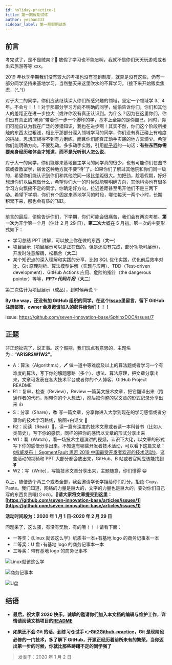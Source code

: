```yaml
---
id: holiday-practice-1
title: 第一期假期试炼
author: yeshan333
sidebar_label: 第一期假期试炼
---
```


## 前言

考完试了，是不是贼爽？🙂 放假了学习也不能忘啊，我就不信你们天天玩游戏或者出去旅游等等 xxx。

2019 年秋季学期我们没有较大的考核也没有签到制度，就算是没有这些，仍有一部分同学坚持来基地学习，当然整天来这里吹水的不算学习。（接下来开始贩卖焦虑，(_^\_^_)）

对于大二的同学，你们应该继续深入你们所感兴趣的领域，坚定一个领域学 3、4 年。不会亏！！！对于那部分学习方向不明确的同学，偷偷告诉你们，你们和其他人的差距正在进一步拉大（或许你没有真正认识到。为什么？因为在这里你们，你们没有真正的“老师”带着你一步一个脚印的学，基本上全靠的是你自己。同时，你们可能自认为我在广泛的涉猎知识，我也在进步啊！其实不然，你们这个阶段所接触的东西太过粗浅，相比于那部分深入领域学习的同学，你们没有真正碰上有难度的挑战，思想压根得不到有力磨练，而且你们能真正动手实践的地方真滴少。希望你们能明确方向，不要乱动。多多动手实践，引用[耗子叔](https://coolshell.cn/articles/4990.html)的一句话：**有些东西你需要亲身经历和体会才知道，而不是光听别人怎么说**。

对于大一的同学，你们能够来基地自主学习的同学真的很少，也有可能你们在图书馆或者教室学，宿舍这种地方就不要“待”了。如果你们了解过其他院和你们同一级的，希望你们能认识到你们和其他院同一级比差距很大。加把劲，趁着假期，好好想想你们以后想做什么，希望你们大一的时候就能够明确方向，其他科协也有很多学习方向飘摇不定的同学，你确定好方向，拉近差距甚至甩开他们不是三两下 😱。希望下学期，你们有个固定来基地学习的时段，哪怕每天一两个小时，长期积累下来，那也会有质的飞跃。

---

前言的最后，偷偷告诉你们，下学期，你们可能会很痛苦，我们会有两次考核。**第一次**为开学第一个月（估计 2 月 29 日），**第二次**大概在 5 月初。第一次的主要形式如下：

- 学习总结 PPT 讲解，可以放上你在做的东西（**大一**）
- 项目展示（项目展示可以是正在做的，但是还没有完成，部分功能可展示），开发时注意解耦，松耦合（**大二**）
- 某个知识点的深入理解和实践的分享，比如 SQL 优化实践，优化前后效率对比、Git 原理剖析、算法模型讲解（实现与应用）、TDD（Test-driven development）、GitHub Actions 应用、危险的指针（the dangerous pointer）等等，**_PPT+代码片段_**（**大二**）

第二次估计为项目展示（成品），到时候再说 ✨

**By the way，还没有加 GitHub 组织的同学，在这个[Issue](https://github.com/seven-innovation-base/SphinxDOC/issues/7)里留言，留下 GitHub 注册邮箱，owner 会发邀请加入的邮件给你们！！！**

issue: https://github.com/seven-innovation-base/SphinxDOC/issues/7

## 正题

非正题扯完了，说正事。这个假期，我们玩点有意思的，主题名为：**“AR1SR2W1W2”**。

- A：算法（Algorithms），🖊 做一道中等难度及以上的算法题或者学习一个有难度的算法，写下你的解题思路（多个）、想法、算法原理，把文章分享出来，文章可发表在各大技术平台或者你的个人博客、GitHub Project README
- R1：复审，检查（Review），Review 一篇英文技术文章，把它翻译出来（跑通作者的代码，附带你的个人想法），然后把你整的以文章的形式记录分享出来 👍
- S：分享（Share），📚 写一篇文章，分享你进入大学到现在的学习感悟或者分享你的技术学习路线，脑图+白话文 🎹
- R2：阅读（Read）👀，读一篇有深度的技术文章或者读一本科普书（比如人类简史），写下你的感悟，同样的把你的感悟以文章的形式分享出来
- W1：看（Watch），看一场技术主题演讲的视频，认识下大佬，以文章的形式写下你的感悟分享出来。不知道有哪些开发者技术活动，可以看下这篇文章：[《权威发布丨 SegmentFault 思否 2019 中国最受开发者欢迎的技术活动》](https://segmentfault.com/a/1190000021407323)，这些活动的视频和 PPT 大部分都会放出来，GitHub、B 站或者官网应该能找到 🍀
- W2：写（Write），写篇技术文章分享出来，主题随意，你们懂得 😀

以上，随便选个两三个或者全部，我会邀请学长学姐给你们打分。拒绝 Copy、Paste。我们知道，网络的力量是巨大的，文字的力量也是巨大的，要对你们自己写的东西负责哦(⊙o⊙)。🤝**请大家将文章提交到这里：[https://github.com/seven-innovation-base/articles/issues/1](https://github.com/seven-innovation-base/articles/issues/1)**

**活动时间段为：2020 年 1 月 1 日-2020 年 2 月 29 日**

问题来了，这么骚，有没有奖励，有的喂！！！请看下面：

- 一等奖：《Linux 就该这么学》纸质书一本+有基地 logo 的商务记事本一本
- 二等奖：U 盘+有基地 logo 的商务记事本一本
- 三等奖：带有基地 logo 的商务记事本

![Linux就该这么学](https://img.vim-cn.com/4d/329d7f101334e17b3d016e6c4b43f97347fde1.png)

![商务记事本](https://img.vim-cn.com/7b/93baa8d8df35b00000d73378f63dec1ae11cc2.jpg)

![U盘](https://img.vim-cn.com/f2/fe3fb611c72637941566b556181869d2ecb096.jpg)

## 结语

- **最后，祝大家 2020 快乐，诚挚的邀请你们加入本文档的编辑与维护工作，详情请阅读文档项目的[README](https://github.com/seven-innovation-base/SphinxDOC)**

- **如果还不会 Git 的话，到练习仓试手 👉[Git2Github-practice](https://github.com/seven-innovation-base/Git2Github-practice/tree/master/%E8%87%B4%E5%A4%A7%E4%B8%80)，Git 是现阶段必修的一门技术，多了解下 GitHub，开源正经历着前所未有的繁荣，当你迈出第一步的时候，你就比那些踌躇不定的同学强了**

> 发表于：2020 年 1 月 2 日
